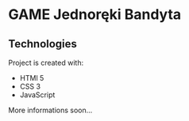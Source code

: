 # GAME Jednoręki Bandyta

## Technologies
Project is created with:
* HTMl 5
* CSS 3
* JavaScript

More informations soon... 